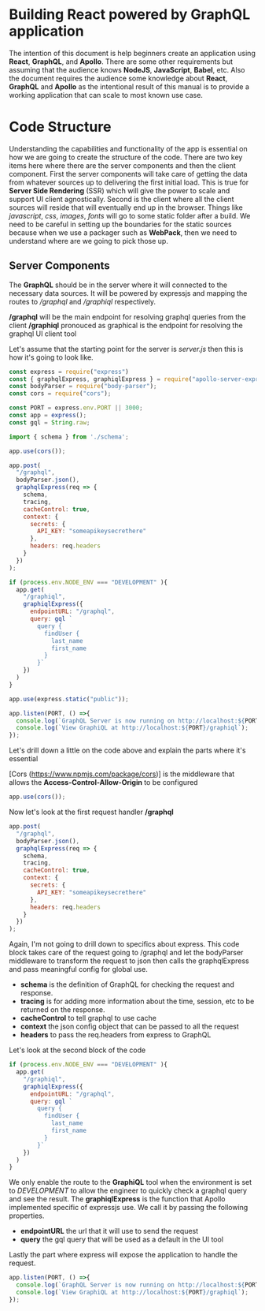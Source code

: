 # Building React powered by GraphQL application

The intention of this document is help beginners create an application using **React**, **GraphQL**, and **Apollo**.  There are some other requirements but assuming that the audience knows **NodeJS**, **JavaScript**, **Babel**, etc.  Also the document requires the audience some knowledge about **React**, **GraphQL** and **Apollo** as the intentional result of this manual is to provide a working application that can scale to most known use case.

# Code Structure

Understanding the capabilities and functionality of the app is essential on how we are going to create the structure of the code.  There are two key items here where there are the server components and then the client component.  First the server components will take care of getting the data from whatever sources up to delivering the first initial load.  This is true for **Server Side Rendering** (SSR) which will give the power to scale and support UI client agnostically.  Second is the client where all the client sources will reside that will eventually end up in the browser.  Things like *javascript*, *css*, *images*, *fonts* will go to some static folder after a build.  We need to be careful in setting up the boundaries for the static sources because when we use a packager such as **WebPack**, then we need to understand where are we going to pick those up.

## Server Components

The **GraphQL** should be in the server where it will connected to the necessary data sources.  It will be powered by expressjs and mapping the routes to */graphql* and */graphiql* respectively.  

**/graphql** will be the main endpoint for resolving graphql queries from the client
**/graphiql** pronouced as graphical is the endpoint for resolving the graphql UI client tool

Let's assume that the starting point for the server is *server.js* then this is how it's going to look like.

```javascript {.line-numbers}
const express = require("express")
const { graphqlExpress, graphiqlExpress } = require("apollo-server-express");
const bodyParser = require("body-parser");
const cors = require("cors");

const PORT = express.env.PORT || 3000;
const app = express();
const gql = String.raw;

import { schema } from './schema';

app.use(cors());

app.post(
  "/graphql", 
  bodyParser.json(),
  graphqlExpress(req => {
    schema,
    tracing,
    cacheControl: true,
    context: {
      secrets: {
        API_KEY: "someapikeysecrethere"
      },
      headers: req.headers
    }
  })
);

if (process.env.NODE_ENV === "DEVELOPMENT" ){
  app.get(
    "/graphiql",
    graphiqlExpress({
      endpointURL: "/graphql",
      query: gql `
        query {
          findUser {
            last_name
            first_name
          }
        }`
    })
  )
}

app.use(express.static("public"));

app.listen(PORT, () =>{
  console.log(`GraphQL Server is now running on http://localhost:${PORT}/graphql`);
  console.log(`View GraphiQL at http://localhost:${PORT}/graphiql`);
});
```

Let's drill down a little on the code above and explain the parts where it's essential

[Cors (https://www.npmjs.com/package/cors)] is the middleware that allows the **Access-Control-Allow-Origin** to be configured
```javascript
app.use(cors());
```

Now let's look at the first request handler **/graphql**
```javascript {.line-numbers}
app.post(
  "/graphql", 
  bodyParser.json(),
  graphqlExpress(req => {
    schema,
    tracing,
    cacheControl: true,
    context: {
      secrets: {
        API_KEY: "someapikeysecrethere"
      },
      headers: req.headers
    }
  })
);
```

Again, I'm not going to drill down to specifics about express.  This code block takes care of the request going to /graphql and let the bodyParser middleware to transform the request to json then calls the graphqlExpress and pass meaningful config for global use.  
* **schema** is the definition of GraphQL for checking the request and response.  
* **tracing** is for adding more information about the time, session, etc to be returned on the response.
* **cacheControl** to tell graphql to use cache
* **context** the json config object that can be passed to all the request
* **headers** to pass the req.headers from express to GraphQL

Let's look at the second block of the code
```javascript {.line-numbers}
if (process.env.NODE_ENV === "DEVELOPMENT" ){
  app.get(
    "/graphiql",
    graphiqlExpress({
      endpointURL: "/graphql",
      query: gql `
        query {
          findUser {
            last_name
            first_name
          }
        }`
    })
  )
}
```

We only enable the route to the **GraphiQL** tool when the environment is set to *DEVELOPMENT*  to allow the engineer to quickly check a graphql query and see the result.  The **graphiqlExpress** is the function that Apollo implemented specific of expressjs use. We call it by passing the following properties.
* **endpointURL** the url that it will use to send the request
* **query** the gql query that will be used as a default in the UI tool

Lastly the part where express will expose the application to handle the request.
```javascript {.line-numbers}
app.listen(PORT, () =>{
  console.log(`GraphQL Server is now running on http://localhost:${PORT}/graphql`);
  console.log(`View GraphiQL at http://localhost:${PORT}/graphiql`);
});
```













